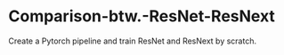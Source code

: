 # Comparison-btw.-ResNet-ResNext
Create a Pytorch pipeline and train ResNet and ResNext by scratch. 
